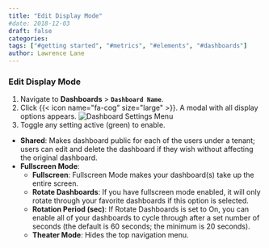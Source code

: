 ```yaml
---
title: "Edit Display Mode"
#date: 2018-12-03
draft: false
categories:
tags: ["#getting started", "#metrics", "#elements", "#dashboards"]
author: Lawrence Lane
---
```


### Edit Display Mode
1. Navigate to **Dashboards** > **`Dashboard Name`**.
2. Click {{< icon name="fa-cog" size="large" >}}. A modal with all display options appears.
![Dashboard Settings Menu](/images/_index/dashboard-settings-menu.png)
3. Toggle any setting active (green) to enable.
  - **Shared**:  Makes dashboard public for each of the users under a tenant; users can edit and delete the dashboard if they wish without affecting the original dashboard.
  - **Fullscreen Mode**:
     - **Fullscreen**: Fullscreen Mode makes your dashboard(s) take up the entire screen.
     - **Rotate  Dashboards**: If you have fullscreen mode enabled, it will only rotate through your favorite dashboards if this option is selected.
     - **Rotation Period (sec)**: If Rotate  Dashboards is set to On, you can enable all of your dashboards to cycle through after a set number of seconds (the default is 60 seconds; the minimum is 20 seconds).
     - **Theater Mode**: Hides the top navigation menu.
